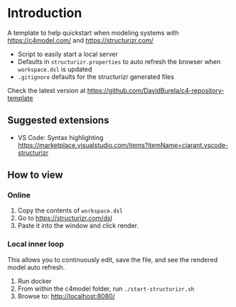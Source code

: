 # Introduction
A template to help quickstart when modeling systems with https://c4model.com/ and https://structurizr.com/
- Script to easily start a local server
- Defaults in `structurizr.properties` to auto refresh the browser when `workspace.dsl` is updated
- `.gitignore` defaults for the structurizr generated files

Check the latest version at https://github.com/DavidBurela/c4-repository-template

## Suggested extensions
- VS Code: Syntax highlighting  
https://marketplace.visualstudio.com/items?itemName=ciarant.vscode-structurizr

## How to view

### Online

1. Copy the contents of `workspace.dsl`
2. Go to <https://structurizr.com/dsl> 
3. Paste it into the window and click render.

### Local inner loop
This allows you to continuously edit, save the file, and see the rendered model auto refresh.

1. Run docker
2. From within the c4model folder, run `./start-structurizr.sh`
3. Browse to: <http://localhost:8080/>

